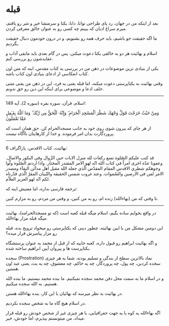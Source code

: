 ﻿<h1>قبله</h1>

<p>بعد از اینکه من در جهان، رد پای طراحی توانا، دانا، یکتا و سرمنشا خیر و شر رو یافتم، میرم سراغ ادیان که ببینم چه کسی رو به عنوان خالق معرفی کردن.</p>
<p>ما اگه حقیقت جو باشیم، باید حرف همه رو بشنویم، و در درون خودمون دنبال حقیقت بگردیم.</p>
<p>اسلام و بهائیت هر دو به خالقی یکتا دعوت میکنن. پس در گام بعدی باید مابقی آداب و عقایدشون رو بررسی کنم.</p>
<p>یکی از بنیادی ترین موضوعات در ذهن من در بررسی یه کتاب مقدس، اینه که متن اون کتاب انعکاسی از ادعای بنیادی اون کتاب باشه.</p>
<p>وقتی بهائیت به یکتاپرستی دعوت میکنه، اما قبله یعنی یه فرد، این در ذهن من یعنی متنی خلف ادعا و موضوعی برای اینکه این دین رو حق ندونم.</p>

<hr />

<p>اسلام، قرآن، سوره بقره (سوره 2)، آیه 149:</p>
<p>وَمِنْ حَيْثُ خَرَجْتَ فَوَلِّ وَجْهَكَ شَطْرَ ٱلْمَسْجِدِ ٱلْحَرَامِ ۖ وَإِنَّهُۥ لَلْحَقُّ مِن رَّبِّكَ ۗ وَمَا ٱللَّهُ بِغَـٰفِلٍ عَمَّا تَعْمَلُونَ</p>
<p>از هر جاى كه بيرون شوى روى خود به جانب مسجدالحرام كن. حق همان است كه پروردگارت بدان امر فرموده. و خدا از كارهايتان ناآگاه نيست.</p>

<hr />

<p>بهائیت، کتاب الاقدس، پاراگراف 6:</p>
<p>قد كتب عليكم الصّلوة تسع ركعات لله منزل الايات حين الزّوال وفي البكور والاصال. وعفونا عدّة اخرى امراً في كتاب الله انّه لهو الامر المقتدر المختار. واذا اردتم الصّلوة ولّوا وجوهكم شطري الاقدس المقام المقدّس الّذي جعله الله مقبل اهل مدآئن البقآء ومصدر الامر لمن في الارضين والسّموات. وعند غروب شمس الحقيقة والتّبيان المقرّ الّذي قدّرناه لكم انّه لهو العزيز العلاّم.</p>
<p>ترجمه فارسی نداره، اما معنیش اینه که:</p>
<p>تا وقتی که من (بهاءالله) زنده ام، رو به من کنین، و وقتی من مردم، رو به مزارم کنین.</p>

<hr />

<p>در واقع بخوایم ساده بگیم، اسلام میگه قبله کعبه است (که تو مسجدالحرامه)، بهائیت میگه قبله مزار بهاءالله.</p>
<p>این دومین مشکل من با ایین بهائیته. چطور دینی که یکتاپرستی رو میخواد ترویج بده، قبله رو مزار پیامبرش قرار میده؟</p>
<p>و اگه بهائیت ابراهیم رو قبول داره، کعبه جاییه که از قبل از محمد به عنوان پرستشگاه یکتاپرست ها و پیروان آیین ابراهیم ساخته شده.</p>
<p>سجده (Prostration) نماد بالاترین سطح از بندگی و تسلیم بودنه. شما به هر چیزی سجده کردین، چه پول، چه پروردگار، چه یه حاکم، چه معشوق، چه یه بت، یعنی عبد اون هستین.</p>
<p>و در اسلام ما به سمت محل دفن محمد سجده نمیکنیم. ما بنده محمد نیستیم. ما بنده الله هستیم. به الله سجده میکنیم.</p>
<p>در بهائیت به نظر میرسه که بهائیان با این کار، بنده بهاءالله هستن.</p>
<p>در اسلام هیچ گاه ما به شخص سجده نکردیم.</p>
<p>اگه بهاءالله یه کوه یا یه جهت جغرافیایی، یا هر چیزی غیر از شخص خودش رو قبله قرار میداد، من میتونستم بپذیرم، اما خودش، خیر.</p>